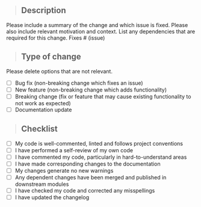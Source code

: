 > ## Description

Please include a summary of the change and which issue is fixed. Please also include relevant motivation and context. List any dependencies that are required for this change.
Fixes # (issue)

> ## Type of change

Please delete options that are not relevant.

- [ ] Bug fix (non-breaking change which fixes an issue)
- [ ] New feature (non-breaking change which adds functionality)
- [ ] Breaking change (fix or feature that may cause existing functionality to not work as expected)
- [ ] Documentation update

> ## Checklist

- [ ] My code is well-commented, linted and follows project conventions
- [ ] I have performed a self-review of my own code
- [ ] I have commented my code, particularly in hard-to-understand areas
- [ ] I have made corresponding changes to the documentation
- [ ] My changes generate no new warnings
- [ ] Any dependent changes have been merged and published in downstream modules
- [ ] I have checked my code and corrected any misspellings
- [ ] I have updated the changelog

